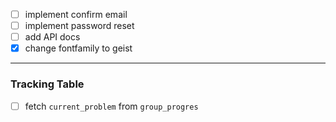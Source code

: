 - [ ] implement confirm email
- [ ] implement password reset
- [ ] add API docs
- [x] change fontfamily to geist

---

### Tracking Table

- [ ] fetch `current_problem` from `group_progres`
